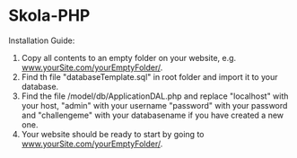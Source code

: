 Skola-PHP
=========

Installation Guide:
1. Copy all contents to an empty folder on your website, e.g. www.yourSite.com/yourEmptyFolder/.
2. Find th file "databaseTemplate.sql" in root folder and import it to your database.
3. Find the file /model/db/ApplicationDAL.php and replace "localhost" with your host,  "admin" with your username "password"
with your password and "challengeme" with your databasename if you have created a new one.
4. Your website should be ready to start by going to www.yourSite.com/yourEmptyFolder/.
